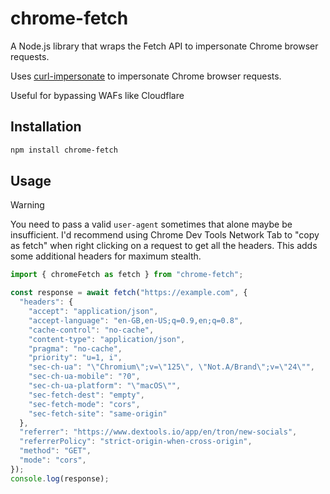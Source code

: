 # chrome-fetch

A Node.js library that wraps the Fetch API to impersonate Chrome browser requests.

Uses [curl-impersonate](https://github.com/lwthiker/curl-impersonate) to impersonate Chrome browser requests.

Useful for bypassing WAFs like Cloudflare

## Installation

```bash
npm install chrome-fetch
```


## Usage


> [!WARNING]  
> You need to pass a valid `user-agent` sometimes that alone maybe be insufficient. I'd recommend using Chrome Dev Tools Network Tab to "copy as fetch" when right clicking on a request to get all the headers.
This adds some additional headers for maximum stealth.

```ts
import { chromeFetch as fetch } from "chrome-fetch";

const response = await fetch("https://example.com", {
  "headers": {
    "accept": "application/json",
    "accept-language": "en-GB,en-US;q=0.9,en;q=0.8",
    "cache-control": "no-cache",
    "content-type": "application/json",
    "pragma": "no-cache",
    "priority": "u=1, i",
    "sec-ch-ua": "\"Chromium\";v=\"125\", \"Not.A/Brand\";v=\"24\"",
    "sec-ch-ua-mobile": "?0",
    "sec-ch-ua-platform": "\"macOS\"",
    "sec-fetch-dest": "empty",
    "sec-fetch-mode": "cors",
    "sec-fetch-site": "same-origin"
  },
  "referrer": "https://www.dextools.io/app/en/tron/new-socials",
  "referrerPolicy": "strict-origin-when-cross-origin",
  "method": "GET",
  "mode": "cors",
});
console.log(response);
```
